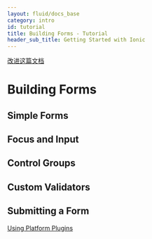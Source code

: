 ```yaml
---
layout: fluid/docs_base
category: intro
id: tutorial
title: Building Forms - Tutorial
header_sub_title: Getting Started with Ionic
---
```


<a class="improve-v2-docs" href='https://github.com/ionic-team/ionic-site/edit/ionic2/docs//guide/adding-pages/index.md'>
改进这篇文档
</a>

# Building Forms

## Simple Forms

## Focus and Input

## Control Groups

## Custom Validators

## Submitting a Form

<a href="../using-platform-plugins/" class="btn btn-primary" role="button">Using Platform Plugins</a>
